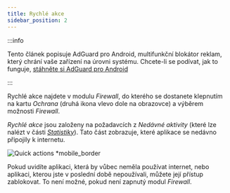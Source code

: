 ```yaml
---
title: Rychlé akce
sidebar_position: 2
---
```


:::info

Tento článek popisuje AdGuard pro Android, multifunkční blokátor reklam, který chrání vaše zařízení na úrovni systému. Chcete-li se podívat, jak to funguje, [stáhněte si AdGuard pro Android](https://agrd.io/download-kb-adblock)

:::

Rychlé akce najdete v modulu _Firewall_, do kterého se dostanete klepnutím na kartu _Ochrana_ (druhá ikona vlevo dole na obrazovce) a výběrem možnosti _Firewall_.

_Rychlé akce_ jsou založeny na požadavcích z _Nedávné aktivity_ (které lze nalézt v části [_Statistiky_](/adguard-for-android/features/statistics)). Tato část zobrazuje, které aplikace se nedávno připojily k internetu.

![Quick actions \*mobile_border](https://cdn.adtidy.org/blog/new/yigrfquick_actions.png)

Pokud uvidíte aplikaci, která by vůbec neměla používat internet, nebo aplikaci, kterou jste v poslední době nepoužívali, můžete její přístup zablokovat. To není možné, pokud není zapnutý modul _Firewall_.
